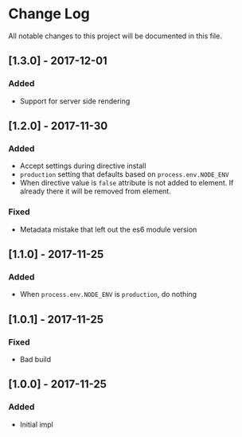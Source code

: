 # Change Log

All notable changes to this project will be documented in this file.

## [1.3.0] - 2017-12-01
### Added

- Support for server side rendering

## [1.2.0] - 2017-11-30
### Added

- Accept settings during directive install
- `production` setting that defaults based on `process.env.NODE_ENV`
- When directive value is `false` attribute is not added to element. If already there it will be removed from element.

### Fixed

- Metadata mistake that left out the es6 module version

## [1.1.0] - 2017-11-25
### Added

- When `process.env.NODE_ENV` is `production`, do nothing

## [1.0.1] - 2017-11-25
### Fixed

- Bad build

## [1.0.0] - 2017-11-25
### Added

- Initial impl